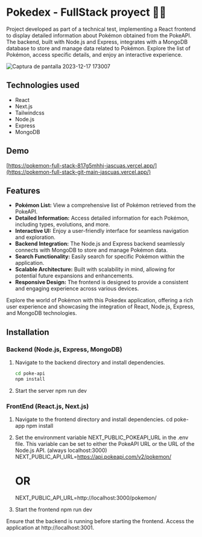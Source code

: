 # Pokedex - FullStack proyect 🤘🚀

Project developed as part of a technical test, implementing a React frontend to display detailed information about Pokémon obtained from the PokeAPI. The backend, built with Node.js and Express, integrates with a MongoDB database to store and manage data related to Pokémon. Explore the list of Pokémon, access specific details, and enjoy an interactive experience.

![Captura de pantalla 2023-12-17 173007](https://github.com/Jascuas/pokemon-fullStack/assets/35936177/900e9cd2-f26c-47b0-a52d-940dcdeb216c)

## Technologies used

- React
- Next.js
- Tailwindcss
- Node.js
- Express
- MongoDB

## Demo

[https://pokemon-full-stack-817g5mhhj-jascuas.vercel.app/](https://pokemon-full-stack-git-main-jascuas.vercel.app/)

## Features

- **Pokémon List:** View a comprehensive list of Pokémon retrieved from the PokeAPI.
- **Detailed Information:** Access detailed information for each Pokémon, including types, evolutions, and more.
- **Interactive UI:** Enjoy a user-friendly interface for seamless navigation and exploration.
- **Backend Integration:** The Node.js and Express backend seamlessly connects with MongoDB to store and manage Pokémon data.
- **Search Functionality:** Easily search for specific Pokémon within the application.
- **Scalable Architecture:** Built with scalability in mind, allowing for potential future expansions and enhancements.
- **Responsive Design:** The frontend is designed to provide a consistent and engaging experience across various devices.

Explore the world of Pokémon with this Pokedex application, offering a rich user experience and showcasing the integration of React, Node.js, Express, and MongoDB technologies.

## Installation

### Backend (Node.js, Express, MongoDB)

1. Navigate to the backend directory and install dependencies.
   ```bash
   cd poke-api
   npm install
   
2. Start the server
   npm run dev

### FrontEnd (React.js, Next.js)

1. Navigate to the frontend directory and install dependencies.
   cd poke-app
   npm install

2. Set the environment variable NEXT_PUBLIC_POKEAPI_URL in the .env file. This variable can be set to either the PokeAPI URL or the URL of the Node.js API. (always localhost:3000)
   NEXT_PUBLIC_API_URL=https://api.pokeapi.com/v2/pokemon/
   # OR
   NEXT_PUBLIC_API_URL=http://localhost:3000/pokemon/

4. Start the frontend
   npm run dev

Ensure that the backend is running before starting the frontend. Access the application at http://localhost:3001.
